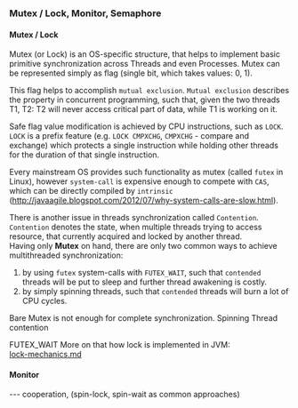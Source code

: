 ### Mutex / Lock, Monitor, Semaphore

#### Mutex / Lock
Mutex (or Lock) is an OS-specific structure, that helps to implement basic primitive synchronization across Threads and even Processes. Mutex can be represented simply as flag (single bit, which takes values: 0, 1).  

This flag helps to accomplish `mutual exclusion`. `Mutual exclusion` describes the property in concurrent programming, such that, given the two threads T1, T2: T2 will never access critical part of data, while T1 is working on it. 

Safe flag value modification is achieved by CPU instructions, such as `LOCK`.  
`LOCK` is a prefix feature (e.g. `LOCK CMPXCHG`, `CMPXCHG` - compare and exchange) which protects a single instruction while holding other threads for the duration of that single instruction.


Every mainstream OS provides such functionality as mutex (called `futex` in Linux), however `system-call` is expensive enough to compete with `CAS`, which can be directly compiled by `intrinsic` (http://javaagile.blogspot.com/2012/07/why-system-calls-are-slow.html).


There is another issue in threads synchronization called `Contention`.  
`Contention` denotes the state, when multiple threads trying to access resource, that currently acquired and locked by another thread.  
Having only **Mutex** on hand, there are only two common ways to achieve multithreaded synchronization:
1. by using `futex` system-calls with `FUTEX_WAIT`, such that `contended` threads will be put to sleep and further thread awakening is costly.
2. by simply spinning threads, such that `contended` threads will burn a lot of CPU cycles.

Bare Mutex is not enough for complete synchronization. Spinning
Thread contention

FUTEX_WAIT
More on that how lock is implemented in JVM:  
[lock-mechanics.md](lock-mechanics.md)

#### Monitor
--- cooperation, (spin-lock, spin-wait as common approaches)
